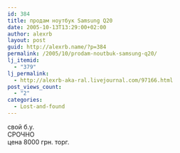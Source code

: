 ```yaml
---
id: 384
title: продам ноутбук Samsung Q20
date: 2005-10-13T13:29:00+02:00
author: alexrb
layout: post
guid: http://alexrb.name/?p=384
permalink: /2005/10/prodam-noutbuk-samsung-q20/
lj_itemid:
  - "379"
lj_permalink:
  - http://alexrb-aka-ral.livejournal.com/97166.html
post_views_count:
  - "2"
categories:
  - Lost-and-found
---
```

свой б.у.  
СРОЧНО  
цена 8000 грн. торг.
